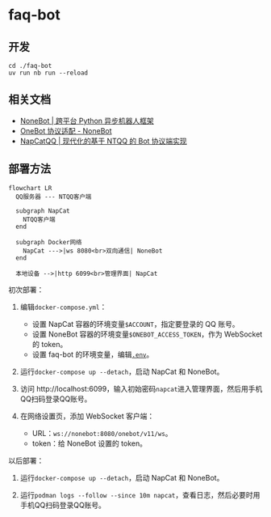 # faq-bot

## 开发

```shell
cd ./faq-bot
uv run nb run --reload
```

## 相关文档

- [NoneBot | 跨平台 Python 异步机器人框架](https://nonebot.dev/)
- [OneBot 协议适配 - NoneBot](https://onebot.adapters.nonebot.dev/)
- [NapCatQQ | 现代化的基于 NTQQ 的 Bot 协议端实现](https://napneko.github.io/)

## 部署方法

```mermaid
flowchart LR
  QQ服务器 --- NTQQ客户端

  subgraph NapCat
    NTQQ客户端
  end

  subgraph Docker网络
    NapCat --->|ws 8080<br>双向通信| NoneBot
  end

  本地设备 -->|http 6099<br>管理界面| NapCat
```

初次部署：

1. 编辑`docker-compose.yml`：

   - 设置 NapCat 容器的环境变量`$ACCOUNT`，指定要登录的 QQ 账号。
   - 设置 NoneBot 容器的环境变量`$ONEBOT_ACCESS_TOKEN`，作为 WebSocket 的 token。
   - 设置 faq-bot 的环境变量，编辑[`.env`](./faq-bot/.env)。

2. 运行`docker-compose up --detach`，启动 NapCat 和 NoneBot。

2. 访问 http://localhost:6099，输入初始密码`napcat`进入管理界面，然后用手机QQ扫码登录QQ账号。

3. 在网络设置页，添加 WebSocket 客户端：

   - URL：`ws://nonebot:8080/onebot/v11/ws`。
   - token：给 NoneBot 设置的 token。

以后部署：

1. 运行`docker-compose up --detach`，启动 NapCat 和 NoneBot。

2. 运行`podman logs --follow --since 10m napcat`，查看日志，然后必要时用手机QQ扫码登录QQ账号。
